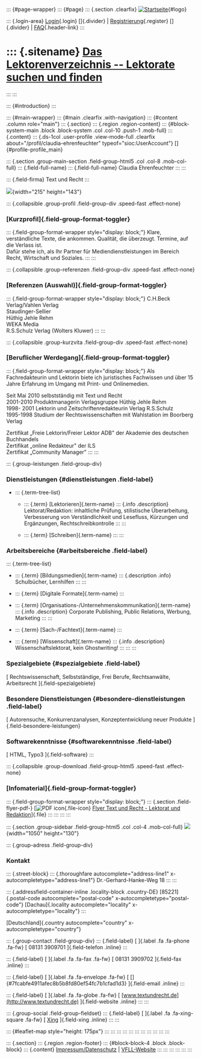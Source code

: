 ::: {#page-wrapper}
::: {#page}
::: {.section .clearfix}
[![Startseite](https://www.lektoren.de/sites/default/files/VfLL_logo.jpg)](/ "Startseite"){#logo}

::: {.login-area}
[Login](/user){.login} []{.divider} \|
[Registrierung](/user/register){.register} []{.divider} \|
[FAQ](/faq-page){.header-link}
:::

::: {.sitename}
[Das Lektorenverzeichnis -- Lektorate suchen und finden](/ "Startseite")
========================================================================
:::
:::

::: {#introduction}
:::

::: {#main-wrapper}
::: {#main .clearfix .with-navigation}
::: {#content .column role="main"}
::: {.section}
::: {.region .region-content}
::: {#block-system-main .block .block-system .col .col-10 .push-1 .mob-full}
::: {.content}
::: {.ds-1col .user-profile .view-mode-full .clearfix about="/profil/claudia-ehrenfeuchter" typeof="sioc:UserAccount"}
[]{#profile-profile_main}

::: {.section .group-main-section .field-group-html5 .col .col-8 .mob-col-full}
::: {.field-full-name}
::: {.field-full-name}
Claudia Ehrenfeuchter
:::
:::

::: {.field-firma}
Text und Recht
:::

![](https://www.lektoren.de/sites/default/files/styles/profile-image-full/public/users/profile_img/2009_05_27_11.jpg?itok=O3TPyAJw){width="215"
height="143"}

::: {.collapsible .group-profil .field-group-div .speed-fast .effect-none}
### [Kurzprofil]{.field-group-format-toggler}

::: {.field-group-format-wrapper style="display: block;"}
Klare, verständliche Texte, die ankommen. Qualität, die überzeugt.
Termine, auf die Verlass ist.\
Dafür stehe ich, als Ihr Partner für Mediendienstleistungen im Bereich
Recht, Wirtschaft und Soziales.
:::
:::

::: {.collapsible .group-referenzen .field-group-div .speed-fast .effect-none}
### [Referenzen (Auswahl)]{.field-group-format-toggler}

::: {.field-group-format-wrapper style="display: block;"}
C.H.Beck Verlag/Vahlen Verlag\
Staudinger-Sellier\
Hüthig Jehle Rehm\
WEKA Media\
R.S.Schulz Verlag (Wolters Kluwer)
:::
:::

::: {.collapsible .group-kurzvita .field-group-div .speed-fast .effect-none}
### [Beruflicher Werdegang]{.field-group-format-toggler}

::: {.field-group-format-wrapper style="display: block;"}
Als Fachredakteurin und Lektorin biete ich juristisches Fachwissen und
über 15 Jahre Erfahrung im Umgang mit Print- und Onlinemedien.

Seit Mai 2010 selbstständig mit Text und Recht\
2001-2010 Produktmanagerin Verlagsgruppe Hüthig Jehle Rehm\
1998- 2001 Lektorin und Zeitschriftenredakteurin Verlag R.S.Schulz\
1995-1998 Studium der Rechtswissenschaften mit Wahlstation im Boorberg
Verlag

Zertifikat „Freie Lektorin/Freier Lektor ADB" der Akademie des deutschen
Buchhandels\
Zertifikat „online Redakteur" der ILS\
Zertifikat „Community Manager"
:::
:::

::: {.group-leistungen .field-group-div}
### Dienstleistungen {#dienstleistungen .field-label}

-   ::: {.term-tree-list}
    -   ::: {.term}
        [Lektorieren]{.term-name}
        ::: {.info .description}
        Lektorat/Redaktion: inhaltliche Prüfung, stilistische
        Überarbeitung, Verbesserung von Verständlichkeit und Lesefluss,
        Kürzungen und Ergänzungen, Rechtschreibkontrolle
        :::
        :::

    -   ::: {.term}
        [Schreiben]{.term-name}
        :::
    :::

### Arbeitsbereiche {#arbeitsbereiche .field-label}

::: {.term-tree-list}
-   ::: {.term}
    [Bildungsmedien]{.term-name}
    ::: {.description .info}
    Schulbücher, Lernhilfen
    :::
    :::

-   ::: {.term}
    [Digitale Formate]{.term-name}
    :::

-   ::: {.term}
    [Organisations-/Unternehmenskommunikation]{.term-name}
    ::: {.info .description}
    Corporate Publishing, Public Relations, Werbung, Marketing
    :::
    :::

-   ::: {.term}
    [Sach-/Fachtext]{.term-name}
    :::

-   ::: {.term}
    [Wissenschaft]{.term-name}
    ::: {.info .description}
    Wissenschaftslektorat, kein Ghostwriting!
    :::
    :::
:::

### Spezialgebiete {#spezialgebiete .field-label}

[ Rechtswissenschaft, Selbstständige, Frei Berufe, Rechtsanwälte,
Arbeitsrecht ]{.field-spezialgebiete}

### Besondere Dienstleistungen {#besondere-dienstleistungen .field-label}

[ Autorensuche, Konkurrenzanalysen, Konzeptentwicklung neuer Produkte
]{.field-besondere-leistungen}

### Softwarekenntnisse {#softwarekenntnisse .field-label}

[ HTML, Typo3 ]{.field-software}
:::

::: {.collapsible .group-download .field-group-html5 .speed-fast .effect-none}
### [Infomaterial]{.field-group-format-toggler}

::: {.field-group-format-wrapper style="display: block;"}
::: {.section .field-flyer-pdf-}
[![PDF
icon](/modules/file/icons/application-pdf.png "application/pdf"){.file-icon}
[Flyer Text und Recht - Lektorat und
Redaktion](https://www.lektoren.de/sites/default/files/profiles/flyer/fl_ehrenfeuchter_master1.pdf "fl_ehrenfeuchter_master1.pdf")]{.file}
:::
:::
:::
:::

::: {.section .group-sidebar .field-group-html5 .col .col-4 .mob-col-full}
![](https://www.lektoren.de/sites/default/files/styles/logo/public/users/profile_logo/textundrecht_logo.gif?itok=42QyxiV5){width="1050"
height="130"}

::: {.group-adress .field-group-div}
### Kontakt

::: {.street-block}
::: {.thoroughfare autocomplete="address-line1" x-autocompletetype="address-line1"}
Dr.-Gerhard-Hanke-Weg 18
:::
:::

::: {.addressfield-container-inline .locality-block .country-DE}
[85221]{.postal-code autocomplete="postal-code"
x-autocompletetype="postal-code"} [Dachau]{.locality
autocomplete="locality" x-autocompletetype="locality"}
:::

[Deutschland]{.country autocomplete="country"
x-autocompletetype="country"}

::: {.group-contact .field-group-div}
::: {.field-label}
[ ]{.label .fa .fa-phone .fa-fw} [ 08131 3909701 ]{.field-telefon
.inline}
:::

::: {.field-label}
[ ]{.label .fa .fa-fax .fa-fw} [ 08131 3909702 ]{.field-fax .inline}
:::

::: {.field-label}
[ ]{.label .fa .fa-envelope .fa-fw} [
[]{#7fcabfe4911afec8b5b8fd80ef54fc7b1cfad1d3} ]{.field-email .inline}
:::

::: {.field-label}
[ ]{.label .fa .fa-globe .fa-fw} [
[www.textundrecht.de](http://www.textundrecht.de) ]{.field-website
.inline}
:::
:::

::: {.group-social .field-group-fieldset}
::: {.field-label}
[ ]{.label .fa .fa-xing-square .fa-fw} [
[Xing](https://www.xing.com/profile/Claudia_Ehrenfeuchter?sc_o=mxb_p)
]{.field-xing .inline}
:::
:::

::: {#leaflet-map style="height: 175px"}
:::
:::
:::
:::
:::
:::
:::
:::
:::
:::
:::

::: {.section}
::: {.region .region-footer}
::: {#block-block-4 .block .block-block}
::: {.content}
[Impressum/Datenschutz](/impressum) \|
[VFLL-Website](http://www.vfll.de)
:::
:::
:::
:::
:::
:::
